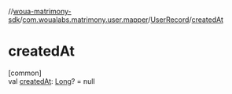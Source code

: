 //[woua-matrimony-sdk](../../../index.md)/[com.woualabs.matrimony.user.mapper](../index.md)/[UserRecord](index.md)/[createdAt](created-at.md)

# createdAt

[common]\
val [createdAt](created-at.md): [Long](https://kotlinlang.org/api/latest/jvm/stdlib/kotlin/-long/index.html)? = null
